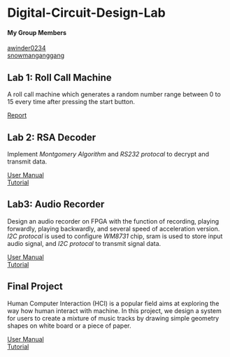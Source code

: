 # Digital-Circuit-Design-Lab

#### My Group Members

[awinder0234](https://github.com/awinder0230)  
[snowmanganggang](https://github.com/snowmanganggang)

## Lab 1: Roll Call Machine

A roll call machine which generates a random number range between 0 to 15 every time after pressing the start button.

[Report](https://github.com/02stevenyang850527/Digital-Circuit-Design-Lab/blob/master/lab1/report/Report.pdf)

## Lab 2: RSA Decoder

Implement *Montgomery Algorithm* and *RS232 protocal* to decrypt and transmit data.

[User Manual](https://github.com/02stevenyang850527/Digital-Circuit-Design-Lab/blob/master/lab2/report/User_Manual.pdf)  
[Tutorial](https://github.com/02stevenyang850527/Digital-Circuit-Design-Lab/blob/master/lab2/report/Tutorial.pdf)

## Lab3: Audio Recorder

Design an audio recorder on FPGA with the function of recording, playing forwardly, playing backwardly, and several speed of acceleration version. *I2C protocal* is used to configure *WM8731* chip, sram is used to store input audio signal, and *I2C protocal* to transmit signal data.

[User Manual](https://github.com/02stevenyang850527/Digital-Circuit-Design-Lab/blob/master/lab3/report/User_Manual.pdf)  
[Tutorial](https://github.com/02stevenyang850527/Digital-Circuit-Design-Lab/blob/master/lab3/report/Tutorial.pdf)

## Final Project

Human Computer Interaction (HCI) is a popular field aims at exploring the way how human interact with machine. In this project, we design a system for users to create a mixture of music tracks by drawing simple geometry shapes on white board or a piece of paper.  

[User Manual](https://github.com/02stevenyang850527/Digital-Circuit-Design-Lab/blob/master/final/report/Final%20Project%20User%20Manual.pdf)  
[Tutorial](https://github.com/02stevenyang850527/Digital-Circuit-Design-Lab/blob/master/final/report/Final%20Project%20Tutorial.pdf)

